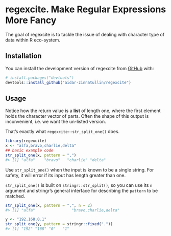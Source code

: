 
<!-- README.md is generated from README.Rmd. Please edit that file -->

# regexcite. Make Regular Expressions More Fancy

<!-- badges: start -->
<!-- badges: end -->

The goal of regexcite is to tackle the issue of dealing with character
type of data within R eco-system.

## Installation

You can install the development version of regexcite from
[GitHub](https://github.com/) with:

``` r
# install.packages("devtools")
devtools::install_github("aidar-zinnatullin/regexcite")
```

## Usage

Notice how the return value is a **list** of length one, where the first
element holds the character vector of parts. Often the shape of this
output is inconvenient, i.e. we want the un-listed version.

That’s exactly what `regexcite::str_split_one()` does.

``` r
library(regexcite)
x <- "alfa,bravo,charlie,delta"
## basic example code
str_split_one(x, pattern = ",")
#> [1] "alfa"    "bravo"   "charlie" "delta"
```

Use `str_split_one()` when the input is known to be a single string. For
safety, it will error if its input has length greater than one.

`str_split_one()` is built on `stringr::str_split()`, so you can use its
`n` argument and stringr’s general interface for describing the
`pattern` to be matched.

``` r
str_split_one(x, pattern = ",", n = 2)
#> [1] "alfa"                "bravo,charlie,delta"

y <- "192.168.0.1"
str_split_one(y, pattern = stringr::fixed("."))
#> [1] "192" "168" "0"   "1"
```
